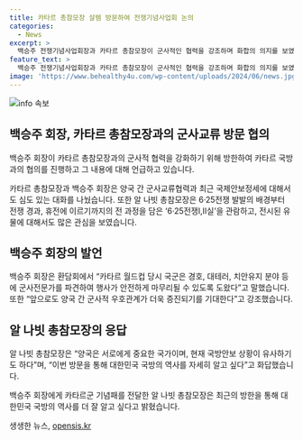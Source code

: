 ```yaml
---
title: 카타르 총참모장 살렘 방문하여 전쟁기념사업회 논의
categories:
  - News
excerpt: >
  백승주 전쟁기념사업회장과 카타르 총참모장이 군사적인 협력을 강조하며 화합의 의지를 보였습니다. 카타르의 총참모장은 대한민국 국방의 역사에 관심을 표시하며, 양국 간의 군사교류와 협력에 대한 대화도 이루어졌습니다. 두 나라는 서로에게 중요하며, 국방안보 상황에서 유사점을 발견하여 미래에 더 강화된 군사적 우호관계를 기대한다는 의지가 드러났습니다.
feature_text: >
  백승주 전쟁기념사업회장과 카타르 총참모장이 군사적인 협력을 강조하며 화합의 의지를 보였습니다. 카타르의 총참모장은 대한민국 국방의 역사에 관심을 표시하며, 양국 간의 군사교류와 협력에 대한 대화도 이루어졌습니다. 두 나라는 서로에게 중요하며, 국방안보 상황에서 유사점을 발견하여 미래에 더 강화된 군사적 우호관계를 기대한다는 의지가 드러났습니다.
image: 'https://www.behealthy4u.com/wp-content/uploads/2024/06/news.jpg'
---
```


<p><img src="https://www.behealthy4u.com/wp-content/uploads/2024/06/news.jpg" alt="info 속보" /></p>

<h2 data-ke-size="size26">백승주 회장, 카타르 총참모장과의 군사교류 방문 협의</h2>

<p data-ke-size="size16">백승주 회장이 카타르 총참모장과의 군사적 협력을 강화하기 위해 방한하여 카타르 국방과의 협의를 진행하고 그 내용에 대해 언급하고 있습니다.</p>

<p data-ke-size="size16">카타르 총참모장과 백승주 회장은 양국 간 군사교류협력과 최근 국제안보정세에 대해서도 심도 있는 대화를 나눴습니다. 또한 알 나빗 총참모장은 6·25전쟁 발발의 배경부터 전쟁 경과, 휴전에 이르기까지의 전 과정을 담은 ‘6·25전쟁Ⅰ,Ⅱ실’을 관람하고, 전시된 유물에 대해서도 많은 관심을 보였습니다.</p>

<h2 data-ke-size="size26">백승주 회장의 발언</h2>

<p data-ke-size="size16">백승주 회장은 환담회에서 “카타르 월드컵 당시 국군은 경호, 대테러, 치안유지 분야 등에 군사전문가를 파견하여 행사가 안전하게 마무리될 수 있도록 도왔다”고 말했습니다. 또한 “앞으로도 양국 간 군사적 우호관계가 더욱 증진되기를 기대한다”고 강조했습니다.</p>

<h2 data-ke-size="size26">알 나빗 총참모장의 응답</h2>

<p data-ke-size="size16">알 나빗 총참모장은 “양국은 서로에게 중요한 국가이며, 현재 국방안보 상황이 유사하기도 하다”며, “이번 방문을 통해 대한민국 국방의 역사를 자세히 알고 싶다”고 화답했습니다.</p>

<p data-ke-size="size16">백승주 회장에게 카타르군 기념패를 전달한 알 나빗 총참모장은 최근의 방한을 통해 대한민국 국방의 역사를 더 잘 알고 싶다고 밝혔습니다.</p>
생생한 뉴스, <a href="https://opensis.kr" rel="dofollow">opensis.kr</a>


